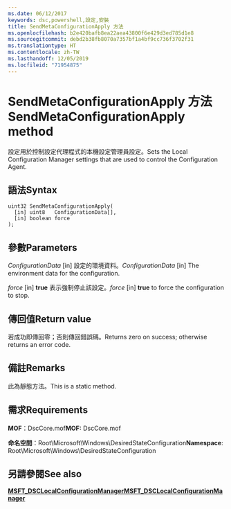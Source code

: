 ```yaml
---
ms.date: 06/12/2017
keywords: dsc,powershell,設定,安裝
title: SendMetaConfigurationApply 方法
ms.openlocfilehash: b2e420bafb8ea22aea43800f6e429d3ed785d1e8
ms.sourcegitcommit: debd2b38fb8070a7357bf1a4bf9cc736f3702f31
ms.translationtype: HT
ms.contentlocale: zh-TW
ms.lasthandoff: 12/05/2019
ms.locfileid: "71954875"
---
```

# <a name="sendmetaconfigurationapply-method"></a><span data-ttu-id="ef8e9-103">SendMetaConfigurationApply 方法</span><span class="sxs-lookup"><span data-stu-id="ef8e9-103">SendMetaConfigurationApply method</span></span>

<span data-ttu-id="ef8e9-104">設定用於控制設定代理程式的本機設定管理員設定。</span><span class="sxs-lookup"><span data-stu-id="ef8e9-104">Sets the Local Configuration Manager settings that are used to control the Configuration Agent.</span></span>

## <a name="syntax"></a><span data-ttu-id="ef8e9-105">語法</span><span class="sxs-lookup"><span data-stu-id="ef8e9-105">Syntax</span></span>

```mof
uint32 SendMetaConfigurationApply(
  [in] uint8   ConfigurationData[],
  [in] boolean force
);
```

## <a name="parameters"></a><span data-ttu-id="ef8e9-106">參數</span><span class="sxs-lookup"><span data-stu-id="ef8e9-106">Parameters</span></span>

<span data-ttu-id="ef8e9-107">*ConfigurationData* \[in\] 設定的環境資料。</span><span class="sxs-lookup"><span data-stu-id="ef8e9-107">*ConfigurationData* \[in\] The environment data for the configuration.</span></span>

<span data-ttu-id="ef8e9-108">*force* \[in\] **true** 表示強制停止該設定。</span><span class="sxs-lookup"><span data-stu-id="ef8e9-108">*force* \[in\] **true** to force the configuration to stop.</span></span>

## <a name="return-value"></a><span data-ttu-id="ef8e9-109">傳回值</span><span class="sxs-lookup"><span data-stu-id="ef8e9-109">Return value</span></span>

<span data-ttu-id="ef8e9-110">若成功即傳回零；否則傳回錯誤碼。</span><span class="sxs-lookup"><span data-stu-id="ef8e9-110">Returns zero on success; otherwise returns an error code.</span></span>

## <a name="remarks"></a><span data-ttu-id="ef8e9-111">備註</span><span class="sxs-lookup"><span data-stu-id="ef8e9-111">Remarks</span></span>

<span data-ttu-id="ef8e9-112">此為靜態方法。</span><span class="sxs-lookup"><span data-stu-id="ef8e9-112">This is a static method.</span></span>

## <a name="requirements"></a><span data-ttu-id="ef8e9-113">需求</span><span class="sxs-lookup"><span data-stu-id="ef8e9-113">Requirements</span></span>

<span data-ttu-id="ef8e9-114">**MOF**：DscCore.mof</span><span class="sxs-lookup"><span data-stu-id="ef8e9-114">**MOF:** DscCore.mof</span></span>

<span data-ttu-id="ef8e9-115">**命名空間**：Root\Microsoft\Windows\DesiredStateConfiguration</span><span class="sxs-lookup"><span data-stu-id="ef8e9-115">**Namespace**: Root\Microsoft\Windows\DesiredStateConfiguration</span></span>

## <a name="see-also"></a><span data-ttu-id="ef8e9-116">另請參閱</span><span class="sxs-lookup"><span data-stu-id="ef8e9-116">See also</span></span>

[<span data-ttu-id="ef8e9-117">**MSFT_DSCLocalConfigurationManager**</span><span class="sxs-lookup"><span data-stu-id="ef8e9-117">**MSFT_DSCLocalConfigurationManager**</span></span>](msft-dsclocalconfigurationmanager.md)
